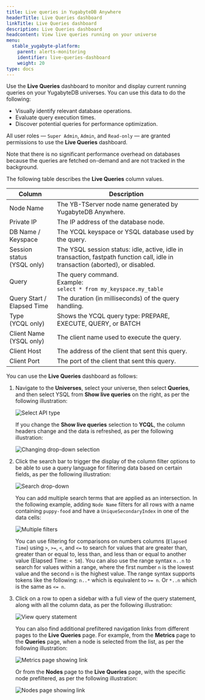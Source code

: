 ```yaml
---
title: Live queries in YugabyteDB Anywhere
headerTitle: Live Queries dashboard
linkTitle: Live Queries dashboard
description: Live Queries dashboard
headcontent: View live queries running on your universe
menu:
  stable_yugabyte-platform:
    parent: alerts-monitoring
    identifier: live-queries-dashboard
    weight: 20
type: docs
---
```


Use the **Live Queries** dashboard to monitor and display current running queries on your YugabyteDB universes. You can use this data to do the following:

- Visually identify relevant database operations.
- Evaluate query execution times.
- Discover potential queries for performance optimization.

All user roles — `Super Admin`, `Admin`, and `Read-only` — are granted permissions to use the **Live Queries** dashboard.

Note that there is no significant performance overhead on databases because the queries are fetched on-demand and are not tracked in the background.

The following table describes the **Live Queries** column values.

| Column                         | Description                                                  |
| ------------------------------ | ------------------------------------------------------------ |
| Node Name                      | The YB-TServer node name generated by YugabyteDB Anywhere.   |
| Private IP                     | The IP address of the database node.                         |
| DB Name / Keyspace             | The YCQL keyspace or YSQL database used by the query.        |
| Session status<br/>(YSQL only) | The YSQL session status: idle, active, idle in transaction, fastpath function call, idle in transaction (aborted), or disabled. |
| Query                          | The query command. <br>Example:<br>`select * from my_keyspace.my_table` |
| Query Start / Elapsed Time     | The duration (in milliseconds) of the query handling.        |
| Type<br>(YCQL only)            | Shows the YCQL query type: PREPARE, EXECUTE, QUERY, or BATCH |
| Client Name<br/>(YSQL only)    | The client name used to execute the query.                   |
| Client Host                    | The address of the client that sent this query.              |
| Client Port                    | The port of the client that sent this query.                 |

You can use the **Live Queries** dashboard as follows:

1. Navigate to the **Universes**, select your universe, then select **Queries**, and then select YSQL from **Show live queries** on the right, as per the following illustration:

   ![Select API type](/images/yp/alerts-monitoring/live-queries/image1.png)

   If you change the **Show live queries** selection to **YCQL**, the column headers change and the data is refreshed, as per the following illustration:

   ![Changing drop-down selection](/images/yp/alerts-monitoring/live-queries/image2.png)

1. Click the search bar to trigger the display of the column filter options to be able to use a query language for filtering data based on certain fields, as per the following illustration:

   ![Search drop-down](/images/yp/alerts-monitoring/live-queries/search-dropdown.png)

   You can add multiple search terms that are applied as an intersection. In the following example, adding `Node Name` filters for all rows with a name containing `puppy-food` and have a `UniqueSecondaryIndex` in one of the data cells:

   ![Multiple filters](/images/yp/alerts-monitoring/live-queries/multiple-filters.png)

   You can use filtering for comparisons on numbers columns (`Elapsed Time`) using `>`, `>=`, `<`, and `<=` to search for values that are greater than, greater than or equal to, less than, and less than or equal to another value (Elapsed Time: `< 50`). You can also use the range syntax `n..n` to search for values within a range, where the first number `n` is the lowest value and the second `n` is the highest value. The range syntax supports tokens like the following: `n..*` which is equivalent to `>= n`. Or `*..n` which is the same as `<= n`.

1. Click on a row to open a sidebar with a full view of the query statement, along with all the column data, as per the following illustration:

   ![View query statement](/images/yp/alerts-monitoring/live-queries/image5.png)

   You can also find additional prefiltered navigation links from different pages to the **Live Queries** page. For example, from the **Metrics** page to the **Queries** page, when a node is selected from the list, as per the following illustration:

   ![Metrics page showing link](/images/yp/alerts-monitoring/live-queries/metrics-page-showing-link.png)

   Or from the **Nodes** page to the **Live Queries** page, with the specific node prefiltered, as per the following illustration:

   ![Nodes page showing link](/images/yp/alerts-monitoring/live-queries/nodes-page-show-link.png)
